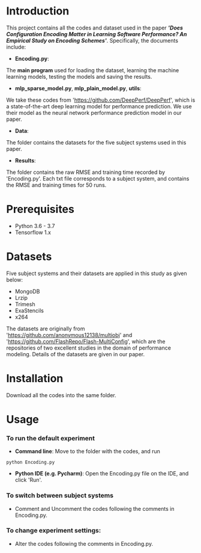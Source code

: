 # Introduction
This project contains all the codes and dataset used in the paper ***'Does Configuration Encoding Matter in Learning Software Performance? An Empirical Study on Encoding Schemes'***. Specifically, the documents include:

- **Encoding.py**: 

The **main program** used for loading the dataset, learning the machine learning models, testing the models and saving the results.

 - **mlp_sparse_model.py**, **mlp_plain_model.py**, **utils**: 

We take these codes from 'https://github.com/DeepPerf/DeepPerf', which is a state-of-the-art deep learning model for performance prediction. We use their model as the neural network performance prediction model in our paper.

 - **Data**: 

The folder contains the datasets for the five subject systems used in this paper.


 - **Results**:

The folder contains the raw RMSE and training time recorded by 'Encoding.py'. 
Each txt file corresponds to a subject system, and contains the RMSE and training times for 50 runs.

<!-- --- -->

# Prerequisites
 - Python 3.6 - 3.7
 - Tensorflow 1.x

<!-- --- -->

# Datasets
Five subject systems and their datasets are applied in this study as given below:
 - MongoDB
 - Lrzip
 - Trimesh
 - ExaStencils
 - x264
 
The datasets are originally from 'https://github.com/anonymous12138/multiobj' and 'https://github.com/FlashRepo/Flash-MultiConfig',
which are the repositories of two excellent studies in the domain of performance modeling.
Details of the datasets are given in our paper.

<!-- --- -->

# Installation
Download all the codes into the same folder.

<!-- --- -->

# Usage

### To run the default experiment
 - **Command line**: Move to the folder with the codes, and run 
```
python Encoding.py
```

 - **Python IDE (e.g. Pycharm)**: Open the Encoding.py file on the IDE, and click 'Run'.



### To switch between subject systems

 - Comment and Uncomment the codes following the comments in Encoding.py.




### To change experiment settings:
 - Alter the codes following the comments in Encoding.py.
 
